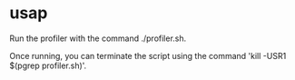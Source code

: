 
# usap

Run the profiler with the command ./profiler.sh.  

Once running, you can terminate the script using the command 'kill -USR1 $(pgrep profiler.sh)'.  

